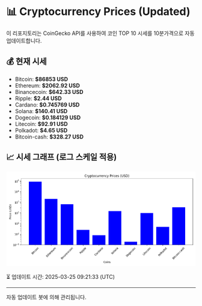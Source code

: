 
# 📊 Cryptocurrency Prices (Updated)

이 리포지토리는 CoinGecko API를 사용하여 코인 TOP 10 시세를 10분가격으로 자동 업데이트합니다.

## 💰 현재 시세
- Bitcoin: **$86853 USD**
- Ethereum: **$2062.92 USD**
- Binancecoin: **$642.33 USD**
- Ripple: **$2.44 USD**
- Cardano: **$0.745769 USD**
- Solana: **$140.41 USD**
- Dogecoin: **$0.184129 USD**
- Litecoin: **$92.91 USD**
- Polkadot: **$4.65 USD**
- Bitcoin-cash: **$328.27 USD**

## 📈 시세 그래프 (로그 스케일 적용)
![Crypto Prices](crypto_prices.png)

⏳ 업데이트 시간: 2025-03-25 09:21:33 (UTC)

---
자동 업데이트 봇에 의해 관리됩니다.
